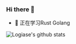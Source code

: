 ### Hi there 👋

<!--
**Logiase/Logiase** is a ✨ _special_ ✨ repository because its `README.md` (this file) appears on your GitHub profile.

Here are some ideas to get you started:

- 🔭 I’m currently working on ...
- 🌱 I’m currently learning ...
- 👯 I’m looking to collaborate on ...
- 🤔 I’m looking for help with ...
- 💬 Ask me about ...
- 📫 How to reach me: ...
- 😄 Pronouns: ...
- ⚡ Fun fact: ...
-->

- 🔭 正在学习Rust Golang

![Logiase's github stats](https://github-readme-stats.vercel.app/api?username=Logiase&show_icons=true)
